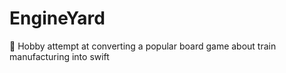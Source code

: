 # EngineYard

🚂 Hobby attempt at converting a popular board game about train manufacturing into swift
